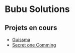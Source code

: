 # Bubu Solutions

## Projets en cours

- [Guissma](https://link)
- [Secret one Comming](https://link)
